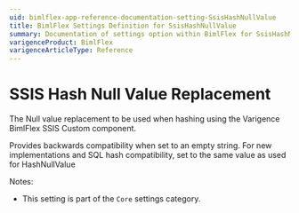 ```yaml
---
uid: bimlflex-app-reference-documentation-setting-SsisHashNullValue
title: BimlFlex Settings Definition for SsisHashNullValue
summary: Documentation of settings option within BimlFlex for SsisHashNullValue
varigenceProduct: BimlFlex
varigenceArticleType: Reference
---
```


# SSIS Hash Null Value Replacement

The Null value replacement to be used when hashing using the Varigence BimlFlex SSIS Custom component.

Provides backwards compatibility when set to an empty string. For new implementations and SQL hash compatibility, set to the same value as used for HashNullValue

Notes:
* This setting is part of the `Core` settings category.
